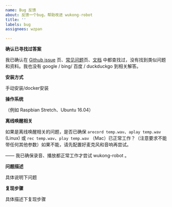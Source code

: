 ```yaml
---
name: Bug 反馈
about: 反馈一个bug，帮助改进 wukong-robot
title: ''
labels: bug
assignees: wzpan

---
```


**确认已寻找过答案**

我已确认在 [Github issue](https://github.com/wzpan/wukong-robot/issues)
页、[常见问题](https://github.com/wzpan/wukong-robot/wiki/troubleshooting)页、[文档](http://wukong.hahack.com)
中都查找过，没有找到类似问题和资料。我也没有 google / bing/ 百度 / duckduckgo 到相关解答。

**安装方式**

手动安装/docker安装

**操作系统**

（例如 Raspbian Stretch、Ubuntu 16.04）

**离线唤醒相关**

如果是离线唤醒相关的问题，是否已确保 `arecord temp.wav`、`aplay temp.wav` (Linux) 或 `rec temp.wav`、`play temp.wav`
（Mac）已正常工作？（注意要求不能带任何其他参数）如果不能，请先配置好麦克风和音响再尝试。

—— 我已确保录音、播放都正常工作才尝试 wukong-robot 。

**问题描述**

具体说明下问题

**复现步骤**

具体描述下复现步骤
